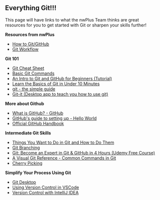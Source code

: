 ## Everything Git!!!

This page will have links to what the nwPlus Team thinks are great resources for you to get started with Git or sharpen your skills further!

**Resources from nwPlus**
- [How to Git/GitHub](/2-beginner/how-to-git-github.md)
- [Git Workflow](/2-beginner/git-workflow.md)
<!---TODO: add Git Workshop slides when new slides are available--->

**Git 101**
- [Git Cheat Sheet](https://github.github.com/training-kit/downloads/github-git-cheat-sheet.pdf)
- [Basic Git Commands](https://dev.to/dhruv/essential-git-commands-every-developer-should-know-2fl)
- [An Intro to Git and GitHub for Beginners (Tutorial)](https://product.hubspot.com/blog/git-and-github-tutorial-for-beginners)
- [Learn the Basics of Git in Under 10 Minutes](https://www.freecodecamp.org/news/learn-the-basics-of-git-in-under-10-minutes-da548267cc91/)
- [git - the simple guide](https://rogerdudler.github.io/git-guide/)
- [Git-it (Desktop app to teach you how to use git)](https://github.com/jlord/git-it-electron#what-to-install)

**More about Github**
- [What is GitHub? - GitHub](https://youtu.be/w3jLJU7DT5E)
- [GitHub's guide to setting up - Hello World](https://guides.github.com/activities/hello-world/)
- [Official GitHub Handbook](https://guides.github.com/introduction/git-handbook/)

**Intermediate Git Skills**
- [Things You Want to Do in Git and How to Do Them](https://stu2b50.dev/posts/things-you-wante9665)
- [Git Branching](https://learngitbranching.js.org)
- [Git: Become an Expert in Git & GitHub in 4 Hours (Udemy Free Course)](https://www.udemy.com/course/git-expert-4-hours/)
- [A Visual Git Reference - Common Commands in Git](http://marklodato.github.io/visual-git-guide/index-en.html)
- [Cherry Picking](https://git-scm.com/docs/git-cherry-pick)

**Simplify Your Process Using Git**
- [Git Desktop](https://desktop.github.com/)
- [Using Version Control in VSCode](https://code.visualstudio.com/docs/editor/versioncontrol#:~:text=You%20can%20create%20and%20checkout,tags%20in%20the%20current%20repository.)
- [Version Control with IntelliJ IDEA](https://www.jetbrains.com/help/idea/version-control-integration.html)
